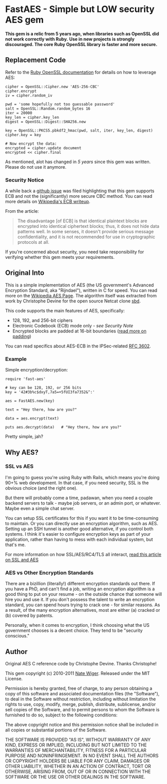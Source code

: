# FastAES - Simple but LOW security AES gem

**This gem is a relic from 5 years ago, when libraries such as OpenSSL did not work correctly with Ruby.**
**Use in new projects is strongly discouraged. The core Ruby OpenSSL library is faster and more secure.**

## Replacement Code

Refer to the [Ruby OpenSSL documentation](http://ruby-doc.org/stdlib-2.0/libdoc/openssl/rdoc/OpenSSL.html)
for details on how to leverage AES:

    cipher = OpenSSL::Cipher.new 'AES-256-CBC'
    cipher.encrypt
    iv = cipher.random_iv

    pwd = 'some hopefully not too guessable password'
    salt = OpenSSL::Random.random_bytes 16
    iter = 20000
    key_len = cipher.key_len
    digest = OpenSSL::Digest::SHA256.new

    key = OpenSSL::PKCS5.pbkdf2_hmac(pwd, salt, iter, key_len, digest)
    cipher.key = key

    # Now encrypt the data:
    encrypted = cipher.update document
    encrypted << cipher.final

As mentioned, alot has changed in *5 years* since this gem was written.  Please do not use it anymore.

### Security Notice

A while back a [github issue](https://github.com/nateware/fast-aes/issues/2) was filed highlighting
that this gem supports ECB and not the (significantly) more secure CBC method.  You can read more details
on [Wikipedia's ECB writeup](http://en.wikipedia.org/wiki/Block_cipher_modes_of_operation#Electronic_codebook_.28ECB.29).

From the article:

> The disadvantage [of ECB] is that identical plaintext blocks are encrypted into
> identical ciphertext blocks; thus, it does not hide data patterns well. In some senses,
> it doesn't provide serious message confidentiality, and it is not recommended for use in
> cryptographic protocols at all.

If you're concerned about security, you need take responsibility for verifying whether this
gem meets your requirements.

## Original Into

This is a simple implementation of AES (the US government's Advanced Encryption Standard,
aka "Rijndael"), written in C for speed.  You can read more on the
[Wikipedia AES Page](http://en.wikipedia.org/wiki/Advanced_Encryption_Standard).
The algorithm itself was extracted from work by Christophe Devine for the open source Netcat clone
[sbd](http://www.cycom.se/dl/sbd). 

This code supports the main features of AES, specifically:

- 128, 192, and 256-bit ciphers
- Electronic Codebook (ECB) mode only - *see* *Security* *Note*
- Encrypted blocks are padded at 16-bit boundaries ([read more on padding](http://www.di-mgt.com.au/cryptopad.html#whatispadding))

You can read specifics about AES-ECB in the IPSec-related [RFC 3602](http://www.rfc-archive.org/getrfc.php?rfc=3602).

### Example

Simple encryption/decryption:

    require 'fast-aes'

    # key can be 128, 192, or 256 bits
    key = '42#3b%c$dxyT,7a5=+5fUI3fa7352&^:'

    aes = FastAES.new(key)

    text = "Hey there, how are you?"

    data = aes.encrypt(text)

    puts aes.decrypt(data)   # "Hey there, how are you?"

Pretty simple, jah?

## Why AES?

### SSL vs AES

I'm going to guess you're using Ruby with Rails, which means you're doing 90+% web development.
In that case, if you need security, SSL is the obvious choice (and the right one).

But there will probably come a time, padawan, when you need a couple backend servers to talk -
maybe job servers, or an admin port, or whatever.  Maybe even a simple chat server.

You can setup SSL certificates for this if you want it to be time-consuming to maintain.
Or you can directly use an encryption algorithm, such as AES.  Setting up an SSH tunnel is another
good alternative, if you control both systems.  I think it's easier to configure encryption keys
as part of your application, rather than having to mess with each individual system, but that's me.

For more information on how SSL/AES/RC4/TLS all interact,
[read this article on SSL and AES](http://luxsci.com/blog/256-bit-aes-encryption-for-ssl-and-tls-maximal-security.html)

### AES vs Other Encryption Standards

There are a bizillion (literally!) different encryption standards out there.  If you have
a PhD, and can't find a job, writing an encryption algorithm is a good thing to put on your resume -
on the outside chance that someone will hire you and use it.  If you don't possess the talent to
write an encryption standard, you can spend hours trying to crack one - for similar reasons.  As a
result, of the many encryption alternatives, most are either (a) cracked or (b) covered by patents.

Personally, when it comes to encryption, I think choosing what the US government chooses is a decent
choice.  They tend to be "security conscious."

## Author

Original AES C reference code by Christophe Devine.  Thanks Christophe!

This gem copyright (c) 2010-2011 [Nate Wiger](http://nateware.com).  Released under the MIT License.

Permission is hereby granted, free of charge, to any person obtaining a copy of this software and
associated documentation files (the "Software"), to deal in the Software without restriction,
including without limitation the rights to use, copy, modify, merge, publish, distribute,
sublicense, and/or sell copies of the Software, and to permit persons to whom the
Software is furnished to do so, subject to the following conditions:

The above copyright notice and this permission notice shall be included in all copies or substantial
portions of the Software.

THE SOFTWARE IS PROVIDED "AS IS", WITHOUT WARRANTY OF ANY KIND, EXPRESS OR IMPLIED, INCLUDING
BUT NOT LIMITED TO THE WARRANTIES OF MERCHANTABILITY, FITNESS FOR A PARTICULAR PURPOSE AND
NONINFRINGEMENT. IN NO EVENT SHALL THE AUTHORS OR COPYRIGHT HOLDERS BE LIABLE FOR ANY CLAIM,
DAMAGES OR OTHER LIABILITY, WHETHER IN AN ACTION OF CONTRACT, TORT OR OTHERWISE, ARISING
FROM, OUT OF OR IN CONNECTION WITH THE SOFTWARE OR THE USE OR OTHER DEALINGS IN THE SOFTWARE.
